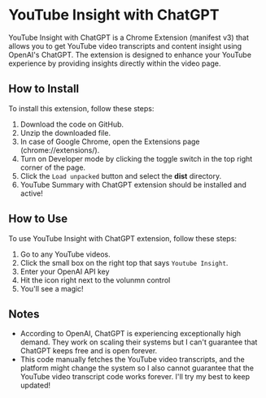 # YouTube Insight with ChatGPT

YouTube Insight with ChatGPT is a Chrome Extension (manifest v3) that allows you to get YouTube video transcripts and content insight using OpenAI's ChatGPT. The extension is designed to enhance your YouTube experience by providing insights directly within the video page.

## How to Install

To install this extension, follow these steps:

1. Download the code on GitHub.
2. Unzip the downloaded file.
3. In case of Google Chrome, open the Extensions page (chrome://extensions/).
4. Turn on Developer mode by clicking the toggle switch in the top right corner of the page.
5. Click the `Load unpacked` button and select the **dist** directory.
6. YouTube Summary with ChatGPT extension should be installed and active!

## How to Use

To use YouTube Insight with ChatGPT extension, follow these steps:

1. Go to any YouTube videos.
2. Click the small box on the right top that says `Youtube Insight`.
3. Enter your OpenAI API key
4. Hit the icon right next to the volunmn control
5. You'll see a magic!

## Notes

- According to OpenAI, ChatGPT is experiencing exceptionally high demand. They work on scaling their systems but I can't guarantee that ChatGPT keeps free and is open forever.
- This code manually fetches the YouTube video transcripts, and the platform might change the system so I also cannot guarantee that the YouTube video transcript code works forever. I'll try my best to keep updated!
